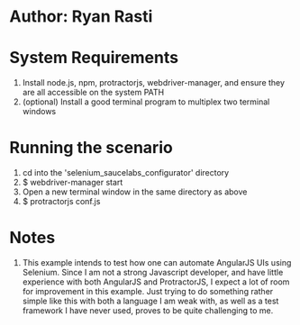 # Author: Ryan Rasti

# System Requirements
1. Install node.js, npm, protractorjs, webdriver-manager, and ensure they are all accessible on the system PATH
2. (optional) Install a good terminal program to multiplex two terminal windows

# Running the scenario
1. cd into the 'selenium_saucelabs_configurator' directory
2. $ webdriver-manager start
3. Open a new terminal window in the same directory as above
4. $ protractorjs conf.js

# Notes
1. This example intends to test how one can automate AngularJS UIs using Selenium. Since I am not a strong Javascript developer, and have little experience with both AngularJS and ProtractorJS, I expect a lot of room for improvement in this example. Just trying to do something rather simple like this with both a language I am weak with, as well as a test framework I have never used, proves to be quite challenging to me.